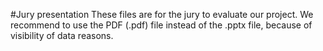 #Jury presentation
These files are for the jury to evaluate our project.
We recommend to use the PDF (.pdf) file instead of the .pptx file, because of visibility of data reasons.
